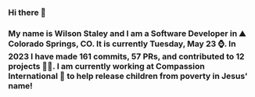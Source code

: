 ### Hi there 👋

### My name is Wilson Staley and I am a Software Developer in ⛰ Colorado Springs, CO.  It is currently Tuesday, May 23 ⌚. In 2023 I have made 161 commits, 57 PRs, and contributed to 12 projects 👨‍💻. I am currently working at Compassion International 🏢 to help release children from poverty in Jesus' name!